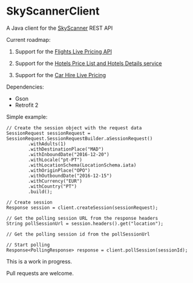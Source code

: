 # SkyScannerClient
A Java client for the [SkyScanner](https://www.skyscanner.com) REST API

Current roadmap:

1. Support for the [Flights Live Pricing API](https://support.business.skyscanner.net/hc/en-us/articles/211308489-Flights-Live-Pricing)

2. Support for the [Hotels Price List and Hotels Details service](https://support.business.skyscanner.net/hc/en-us/articles/212098705-Hotels-Price-List-and-Hotels-Details-service)

3. Support for the [Car Hire Live Pricing](https://support.business.skyscanner.net/hc/en-us/articles/211488489-Car-Hire-Live-Pricing)

Dependencies:
- Gson
- Retrofit 2

Simple example:

```
// Create the session object with the request data
SessionRequest sessionRequest = SessionRequest.SessionRequestBuilder.aSessionRequest()
        .withAdults(1)
        .withDestinationPlace("MAD")
        .withInboundDate("2016-12-20")
        .withLocale("pt-PT")
        .withLocationSchema(LocationSchema.iata)
        .withOriginPlace("OPO")
        .withOutboundDate("2016-12-15")
        .withCurrency("EUR")
        .withCountry("PT")
        .build();

// Create session
Response session = client.createSession(sessionRequest);

// Get the polling session URL from the response headers
String pollSessionUrl = session.headers().get("location");

// Get the polling session id from the pollSessionUrl

// Start polling
Response<PollingResponse> response = client.pollSession(sessionId);
```

This is a work in progress.

Pull requests are welcome.
